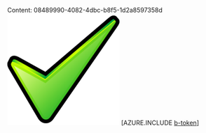 Content: 08489990-4082-4dbc-b8f5-1d2a8597358d![image](999335c4-35ff-49d0-8aae-e2bc4655e872.png)
[AZURE.INCLUDE [b-token](1972fea7-1eb6-4411-b5bb-9c39d75096b2.md)]
